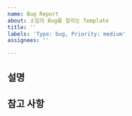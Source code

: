 ```yaml
---
name: Bug Report
about: 소일의 Bug를 알리는 Template
title: ''
labels: 'Type: bug, Priority: medium'
assignees: ''

---
```


## 설명

<!-- 발견한 Bug가 "무엇"인지 명확하고 간결하게 적어주세요. -->

## 참고 사항

<!-- 해당 Issue를 해결하기 위해 참고할 수 있는 것을 자유롭게 적어주세요. -->
